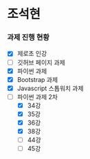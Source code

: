 # 조석현

### 과제 진행 현황

- [x] 제로초 인강
- [ ] 깃허브 페이지 과제
- [x] 파이썬 과제
- [x] Bootstrap 과제
- [x] Javascript 스톱워치 과제
- [ ] 파이썬 과제 2차
  - [x] 34강
  - [x] 35강
  - [x] 36강
  - [x] 38강
  - [ ] 44강
  - [ ] 45강
